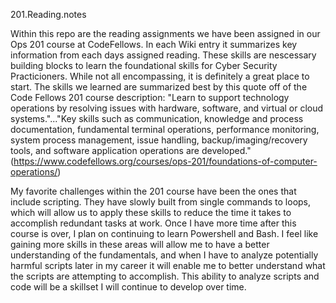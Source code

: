 201.Reading.notes

Within this repo are the reading assignments we have been assigned in our Ops 201 course at CodeFellows. In each Wiki entry it summarizes key information from each days assigned reading. These skills are nescessary building blocks to learn the foundational skills for Cyber Security Practicioners. While not all encompassing, it is definitely a great place to start. The skills we learned are summarized best by this quote off of the Code Fellows 201 course description: "Learn to support technology operations by resolving issues with hardware, software, and virtual or cloud systems."..."Key skills such as communication, knowledge and process documentation, fundamental terminal operations, performance monitoring, system process management, issue handling, backup/imaging/recovery tools, and software application operations are developed." (https://www.codefellows.org/courses/ops-201/foundations-of-computer-operations/)

My favorite challenges within the 201 course have been the ones that include scripting. They have slowly built from single commands to loops, which will allow us to apply these skills to reduce the time it takes to accomplish redundant tasks at work. Once I have more time after this course is over, I plan on continuing to learn Powershell and Bash. I feel like gaining more skills in these areas will allow me to have a better understanding of the fundamentals, and when I have to analyze potentially harmful scripts later in my career it will enable me to better understand what the scripts are attempting to accomplish. This ability to analyze scripts and code will be a skillset I will continue to develop over time. 


